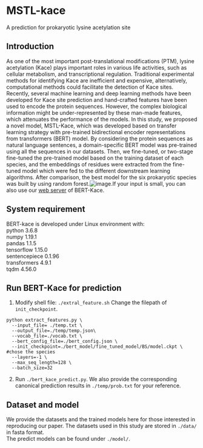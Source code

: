 # MSTL-kace
A prediction for prokaryotic lysine acetylation site

## Introduction
As one of the most important post-translational modifications (PTM), lysine acetylation (Kace) plays important roles in various life activities, such as cellular metabolism, and transcriptional regulation. Traditional experimental methods for identifying Kace are inefficient and expensive, alternatively, computational methods could facilitate the detection of Kace sites. Recently, several machine learning and deep learning methods have been developed for Kace site prediction and hand-crafted features have been used to encode the protein sequences. However, the complex biological information might be under-represented by these man-made features, which attenuates the performance of the models. In this study, we proposed a novel model, MSTL-Kace, which was developed based on transfer learning strategy with pre-trained bidirectional encoder representations from transformers (BERT) model. By considering the protein sequences as natural language sentences, a domain-specific BERT model was pre-trained using all the sequences in our datasets. Then, we fine-tuned, or two-stage fine-tuned the pre-trained model based on the training dataset of each species, and the embeddings of residues were extracted from the fine-tuned model which were fed to the different downstream learning algorithms. After comparison, the best model for the six prokaryotic species was built by using random forest.![image](https://github.com/leo97king/MSTL-kace/assets/87485193/fafdbd63-26b2-46f1-9be5-a35f68e79c6c).If your input is small, you can also use our [web server](http://bert-kace.zhulab.org.cn/) of BERT-Kace.

## System requirement
BERT-kace is developed under Linux environment with:  
python  3.6.8  
numpy  1.19.1  
pandas  1.1.5  
tensorflow  1.15.0  
sentencepiece  0.1.96  
transformers  4.9.1  
tqdm  4.56.0  


## Run BERT-Kace for prediction
1. Modify shell file: `./extral_feature.sh` Change the filepath of `init_checkpoint`.
```
python extract_features.py \
  --input_file= ./temp.txt \  
  --output_file=./temp/temp.json\
  --vocab_file=./vocab.txt \
  --bert_config_file=./bert_config.json \
  --init_checkpoint=./bert_model/fine_tuned_model/BS/model.ckpt \ #chose the species
  --layers=-1 \
  --max_seq_length=128 \
  --batch_size=32 
```

2. Run `./bert_kace_predict.py`. We also provide the corresponding canonical prediction results in `./temp/prob.txt` for your reference.



## Dataset and model
We provide the datasets and the trained  models here for those interested in reproducing our paper.
The  datasets used in this study are stored in `./data/` in fasta format.  
The predict models  can be found under `./model/`.

